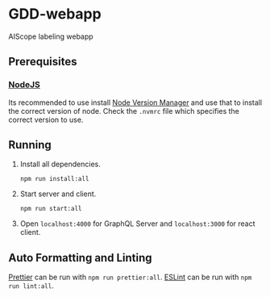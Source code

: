 # GDD-webapp

AIScope labeling webapp

## Prerequisites

### [NodeJS](https://nodejs.org/en/)

Its recommended to use install [Node Version Manager](https://github.com/creationix/nvm) and use that to install the
correct version of node. Check the `.nvmrc` file which specifies the correct
version to use.

## Running

1. Install all dependencies.
    
    `npm run install:all`

2. Start server and client.

    `npm run start:all`

3. Open `localhost:4000` for GraphQL Server and `localhost:3000` for react client.


## Auto Formatting and Linting

[Prettier](https://prettier.io/) can be run with `npm run prettier:all`.
[ESLint](https://eslint.org/) can be run with `npm run lint:all`.


